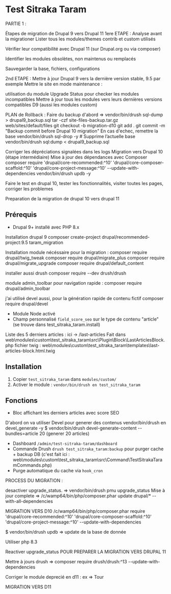 
# Test Sitraka Taram



PARTIE 1 : 

Étapes de migration de Drupal 9 vers Drupal 11
 1ere ETAPE : Analyse avant la migrationer
Lister tous les modules/themes contrib et custom utilisés

Vérifier leur compatibilité avec Drupal 11 (sur Drupal.org ou via composer)

Identifier les modules obsolètes, non maintenus ou remplacés

Sauvegarder la base, fichiers, configurations

2nd ETAPE :
Mettre à jour Drupal 9 vers la dernière version stable, 9.5 par exemple
Mettre le site en mode maintenance :

utilisation du module Upgrade Status pour checker les modules incompatibles
Mettre à jour tous les modules vers leurs dernières versions compatibles D9 (aussi les modules custom)

PLAN de Rollback : 
Faire du backup d'abord => vendor/bin/drush sql-dump > drupal9_backup.sql
tar -czf site-files-backup.tar.gz web/sites/default/files
git checkout -b migration-d10
git add .
git commit -m "Backup commit before Drupal 10 migration"
En cas d'echec, remettre la base 
vendor/bin/drush sql-drop -y   # Supprime l’actuelle base 
vendor/bin/drush sql:dump < drupal9_backup.sql



Corriger les dépréciations signalées dans les logs
Migration vers Drupal 10 (étape intermédiaire)
Mise à jour des dépendances avec Composer
composer require 'drupal/core-recommended:^10' 'drupal/core-composer-scaffold:^10' 'drupal/core-project-message:^10' --update-with-dependencies
vendor/bin/drush updb -y


Faire le test en drupal 10, tester les fonctionnalités, visiter toutes les pages, corriger les problemes

Preparation de la migration de drupal 10 vers drupal 11




## Prérequis
- Drupal 9+ installé avec PHP 8.x

Installation drupal 9 
composer  create-project drupal/recommended-project:9.5 taram_migration

Installation module nécéssaire pour la migration : 
composer require drupal/twig_tweak
composer require drupal/migrate_plus
composer require drupal/migrate_upgrade
composer require drupal/default_content

installer aussi drush
composer require --dev drush/drush


module admin_toolbar pour navigation rapide : 
composer require drupal/admin_toolbar

j'ai utilisé devel aussi, pour la génération rapide de contenu fictif 
composer require drupal/devel

- Module Node activé
- Champ personnalisé `field_score_seo` sur le type de contenu "article" (se trouve dans test_sitraka_taram.install)


Liste des 5 derniers articles :   ici -> /last-articles
Fait dans web\modules\custom\test_sitraka_taram\src\Plugin\Block\LastArticlesBlock.php
fichier twig : web\modules\custom\test_sitraka_taram\templates\last-articles-block.html.twig

## Installation
1. Copier `test_sitraka_taram` dans `modules/custom/`
2. Activer le module :
   `vendor/bin/drush en test_sitraka_taram`


## Fonctions
- Bloc affichant les derniers articles avec score SEO

D'abord on va utiliser Devel pour generer des contenus
vendor/bin/drush en devel_generate -y
$ vendor/bin/drush  devel-generate-content --bundles=article 20 (generer 20 articles)


- Dashboard `/admin/test-sitraka-taram/dashboard`
- Commande Drush `drush test_sitraka_taram:backup` pour purger cache + backup DB (c'est fait ici :
 web\modules\custom\test_sitraka_taram\src\Command\TestSitrakaTaramCommands.php)
- Purge automatique du cache via `hook_cron`



PROCESS DU MIGRATION : 

desactiver upgrade_status. => vendor/bin/drush pmu upgrade_status
Mise à jour complete => /c/wamp64/bin/php/composer.phar update drupal/* --with-all-dependencies

MIGRATION VERS D10
/c/wamp64/bin/php/composer.phar  require 'drupal/core-recommended:^10' 'drupal/core-composer-scaffold:^10' 'drupal/core-project-message:^10' --update-with-dependencies

$ vendor/bin/drush updb  => update de la base de donnée

Utiliser php 8.3

Reactiver upgrade_status POUR PREPARER LA MIGRATION VERS DRUPAL 11

Mettre à jours drush => composer require drush/drush:^13 --update-with-dependencies

Corriger le module deprecié en d11 : ex => Tour

MIGRATION VERS D11






